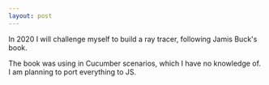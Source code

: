 ```yaml
---
layout: post
---
```

In 2020 I will challenge myself to build a ray tracer, following Jamis Buck's book.

The book was using in Cucumber scenarios, which I have no knowledge of. I am planning to port everything to JS. 